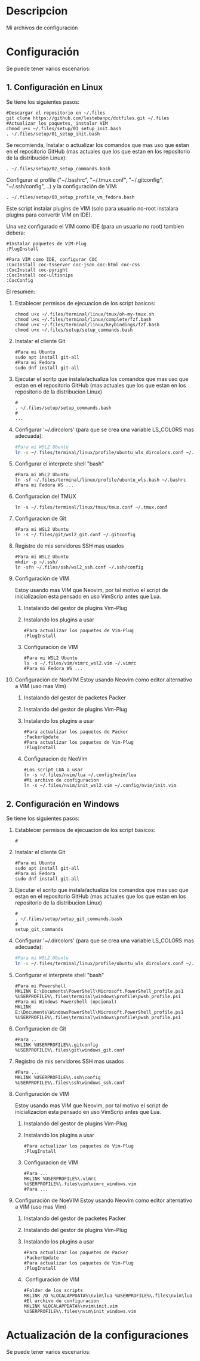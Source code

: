 # Descripcion

Mi archivos de configuración

# Configuración

Se puede tener varios escenarios:

## 1. Configuración en Linux

Se tiene los siguientes pasos:

```shell
#Descargar el repositorio en ~/.files
git clone https://github.com/lestebanpc/dotfiles.git ~/.files
#Actualizar los paquetes, instalar VIM
chmod u+x ~/.files/setup/01_setup_init.bash
. ~/.files/setup/01_setup_init.bash
```

Se recomienda, Instalar o actualizar los comandos que mas uso que estan en el repositorio GitHub (mas actuales que los que estan en los repositorio de la distribución Linux):

```shell
. ~/.files/setup/02_setup_commands.bash
```

Configurar el profile ("~/.bashrc", "~/.tmux.conf", "~/.gitconfig", "~/.ssh/config", ..) y la configuración de VIM:

```shell
. ~/.files/setup/03_setup_profile_vm_fedora.bash
```

Este script instalar plugins de VIM (solo para usuario no-root instalara plugins para convertir VIM en IDE).

Una vez configurado el VIM como IDE (para un usuario no root) tambien debera:



```shell
#Instalar paquetes de VIM-Plug
:PlugInstall

#Para VIM como IDE, configurar COC
:CocInstall coc-tsserver coc-json coc-html coc-css
:CocInstall coc-pyright
:CocInstall coc-ultisnips
:CocConfig
```

El resumen:

1. Establecer permisos de ejecuacion de los script basicos: 
   
   ```shell
   chmod u+x ~/.files/terminal/linux/tmux/oh-my-tmux.sh
   chmod u+x ~/.files/terminal/linux/complete/fzf.bash
   chmod u+x ~/.files/terminal/linux/keybindings/fzf.bash
   chmod u+x ~/.files/setup/setup_commands.bash
   ```

2. Instalar el cliente Git
   
   ```shell
   #Para mi Ubuntu
   sudo apt install git-all
   #Para mi Fedora
   sudo dnf install git-all
   ```

3. Ejecutar el scritp que instala/actualiza los comandos que mas uso que estan en el repositorio GitHub (mas actuales que los que estan en los repositorio de la distribucion Linux)
   
   ```shell
   #
   . ~/.files/setup/setup_commands.bash
   #
   ...
   ```

4. Configurar '~/.dircolors' (para que se crea una variable LS_COLORS mas adecuada): 
   
   ```bash
   #Para mi WSL2 Ubuntu
   ln -s ~/.files/terminal/linux/profile/ubuntu_wls_dircolors.conf ~/.dircolors
   ```

5. Configurar el interprete shell "bash"
   
   ```shell
   #Para mi WSL2 Ubuntu
   ln -sf ~/.files/terminal/linux/profile/ubuntu_wls.bash ~/.bashrc
   #Para mi Fedora WS ...
   ```

6. Configuracion del TMUX
   
   ```shell
   ln -s ~/.files/terminal/linux/tmux/tmux.conf ~/.tmux.conf
   ```

7. Configuracion de Git
   
   ```shell
   #Para mi WSL2 Ubuntu
   ln -s ~/.files/git/wsl2_git.conf ~/.gitconfig
   ```

8. Registro de mis servidores SSH mas usados
   
   ```shell
   #Para mi WSL2 Ubuntu
   mkdir -p ~/.ssh/
   ln -sfn ~/.files/ssh/wsl2_ssh.conf ~/.ssh/config
   ```

9. Configuración de VIM
   
   Estoy usando mas VIM que Neovim, por tal motivo el script de inicializacíon esta pensado en uso VimScrip antes que Lua.
   
   1. Instalando del gestor de plugins Vim-Plug
   
   2. Instalando los plugins a usar
      
      ```vim
      #Para actualizar los paquetes de Vim-Plug
      :PlugInstall
      ```
   
   3. Configuracion de VIM
      
      ```shell
      #Para mi WSL2 Ubuntu
      ls -s ~/.files/vim/vimrc_wsl2.vim ~/.vimrc
      #Para mi Fedora WS ...
      ```

10. Configuración de NoeVIM
    Estoy usando Neovim como editor alternativo a VIM (uso mas Vim)
    
    1. Instalando del gestor de packetes Packer
    
    2. Instalando del gestor de plugins Vim-Plug
    
    3. Instalando los plugins a usar
       
       ```vim
       #Para actualizar los paquetes de Packer
       :PackerUpdate
       #Para actualizar los paquetes de Vim-Plug
       :PlugInstall
       ```
    
    4. Configuracion de NeoVim
       
       ```shell
       #Los script LUA a usar
       ln -s ~/.files/nvim/lua ~/.config/nvim/lua
       #Mi archivo de configuracion
       ln -s ~/.files/nvim/init_wsl2.vim ~/.config/nvim/init.vim
       ```

## 2. Configuración en Windows

Se tiene los siguientes pasos:

1. Establecer permisos de ejecuacion de los script basicos: 
   
   ```shell
   #
   ```

2. Instalar el cliente Git
   
   ```shell
   #Para mi Ubuntu
   sudo apt install git-all
   #Para mi Fedora
   sudo dnf install git-all
   ```

3. Ejecutar el scritp que instala/actualiza los comandos que mas uso que estan en el repositorio GitHub (mas actuales que los que estan en los repositorio de la distribucion Linux)
   
   ```shell
   #
   . ~/.files/setup/setup_git_commands.bash
   #
   setup_git_commands
   ```

4. Configurar '~/.dircolors' (para que se crea una variable LS_COLORS mas adecuada): 
   
   ```bash
   #Para mi WSL2 Ubuntu
   ln -s ~/.files/terminal/linux/profile/ubuntu_wls_dircolors.conf ~/.dircolors
   ```

5. Configurar el interprete shell "bash"
   
   ```shell
   #Para mi Powershell
   MKLINK E:\Documents\PowerShell\Microsoft.PowerShell_profile.ps1 %USERPROFILE%\.files\terminal\windows\profile\pwsh_profile.ps1
   #Para mi Windows Powershell (opcional)
   MKLINK E:\Documents\WindowsPowerShell\Microsoft.PowerShell_profile.ps1 %USERPROFILE%\.files\terminal\windows\profile\pwsh_profile.ps1
   ```

6. Configuracion de Git
   
   ```shell
   #Para ..
   MKLINK %USERPROFILE%\.gitconfig %USERPROFILE%\.files\git\windows_git.conf
   ```

7. Registro de mis servidores SSH mas usados
   
   ```shell
   #Para ...
   MKLINK %USERPROFILE%\.ssh\config %USERPROFILE%\.files\ssh\windows_ssh.conf
   ```

8. Configuración de VIM
   
   Estoy usando mas VIM que Neovim, por tal motivo el script de inicializacíon esta pensado en uso VimScrip antes que Lua.
   
   1. Instalando del gestor de plugins Vim-Plug
   
   2. Instalando los plugins a usar
      
      ```vim
      #Para actualizar los paquetes de Vim-Plug
      :PlugInstall
      ```
   
   3. Configuracion de VIM
      
      ```shell
      #Para ...
      MKLINK %USERPROFILE%\.vimrc %USERPROFILE%\.files\vim\vimrc_windows.vim
      #Para ...
      ```

9. Configuración de NoeVIM
   Estoy usando Neovim como editor alternativo a VIM (uso mas Vim)
   
   1. Instalando del gestor de packetes Packer
   
   2. Instalando del gestor de plugins Vim-Plug
   
   3. Instalando los plugins a usar
      
      ```vim
      #Para actualizar los paquetes de Packer
      :PackerUpdate
      #Para actualizar los paquetes de Vim-Plug
      :PlugInstall
      ```
   
   4.  Configuracion de VIM
      
      ```shell
      #Folder de los scripts
      MKLINK /D %LOCALAPPDATA%\nvim\lua %USERPROFILE%\.files\nvim\lua
      #El archivo de configuracion
      MKLINK %LOCALAPPDATA%\nvim\init.vim %USERPROFILE%\.files\nvim\init_windows.vim
      ```

# Actualización de la configuraciones

Se puede tener varios escenarios:
